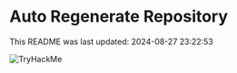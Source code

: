 # Auto Regenerate Repository

This README was last updated: 2024-08-27 23:22:53

 ![TryHackMe](https://tryhackme.com/badge/533634)